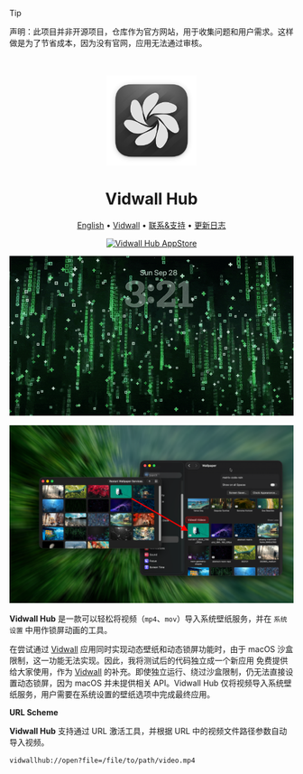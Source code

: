 <!--idoc:ignore:start-->
> [!TIP]
> 声明：此项目并非开源项目，仓库作为官方网站，用于收集问题和用户需求。这样做是为了节省成本，因为没有官网，应用无法通过审核。
<!--idoc:ignore:end-->

<div align="center">
  <br />
  <br />
  <img src="./assets/logo.png" width="160" height="160">
  <h1>
    Vidwall Hub
  </h1>
  <!--rehype:style=border: 0;-->
  <p>
    <a href="./README.md">English</a> • 
    <a href="https://wangchujiang.com/vidwall/" target="_blank">Vidwall</a> • 
    <a target="_blank" href="https://github.com/jaywcjlove/vidwall-hub/issues/new?template=bug_report_cn.yml">联系&支持</a> • 
    <a href="./CHANGELOG.zh.md">更新日志</a>
  </p>
  <p>
    <a target="_blank" href="https://github.com/jaywcjlove/vidwall-hub/releases/latest/" title="Vidwall Hub for macOS">
      <img alt="Vidwall Hub AppStore" src="https://jaywcjlove.github.io/sb/download/apple-download.svg" height="51" />
    </a>
  </p>
</div>

![Vidwall Hub](./assets/VidwallHub.gif)

![Vidwall Hub](./assets/vidwall-hub-screenshots-1.png)

**Vidwall Hub** 是一款可以轻松将视频（`mp4`、`mov`）导入系统壁纸服务，并在 `系统设置` 中用作锁屏动画的工具。

在尝试通过 [Vidwall](https://github.com/jaywcjlove/vidwall) 应用同时实现动态壁纸和动态锁屏功能时，由于 macOS 沙盒限制，这一功能无法实现。因此，我将测试后的代码独立成一个新应用 免费提供给大家使用，作为 [Vidwall](https://github.com/jaywcjlove/vidwall) 的补充。即使独立运行、绕过沙盒限制，仍无法直接设置动态锁屏，因为 macOS 并未提供相关 API。Vidwall Hub 仅将视频导入系统壁纸服务，用户需要在系统设置的壁纸选项中完成最终应用。

**URL Scheme**

**Vidwall Hub** 支持通过 URL 激活工具，并根据 URL 中的视频文件路径参数自动导入视频。

```bash
vidwallhub://open?file=/file/to/path/video.mp4
```

<!--idoc:config:
title: Vidwall Hub
keywords: Vidwall Hub,视频壁纸,锁屏动画,macOS 工具,系统效率
description: Vidwall Hub 是一款可以轻松将视频（mp4、mov）导入系统壁纸服务，并在系统设置中将其用作锁屏动画的工具。
-->